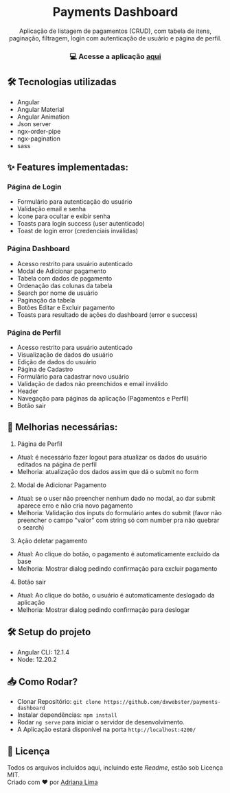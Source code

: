 <h1 align=center>Payments Dashboard</h1>

<p align=center>Aplicação de listagem de pagamentos (CRUD), com tabela de itens, paginação, filtragem, login com autenticação de usuário e página de perfil.

<h3 align=center>

💻 **Acesse a aplicação [aqui](https://dxwebster.github.io/test-front/)**

</h3>

## 🛠 Tecnologias utilizadas

-  Angular
-  Angular Material
-  Angular Animation
-  Json server
-  ngx-order-pipe
-  ngx-pagination
-  sass

## ✨ Features implementadas:

### Página de Login
- Formulário para autenticação do usuário
- Validação email e senha
- Ícone para ocultar e exibir senha
- Toasts para login success (user autenticado)
- Toast de login error (credenciais inválidas)

### Página Dashboard
- Acesso restrito para usuário autenticado
- Modal de Adicionar pagamento
- Tabela com dados de pagamento
- Ordenação das colunas da tabela
- Search por nome de usuário
- Paginação da tabela
- Botões Editar e Excluir pagamento
- Toasts para resultado de ações do dashboard (error e success)

### Página de Perfil
- Acesso restrito para usuário autenticado
- Visualização de dados do usuário
- Edição de dados do usuário
- Página de Cadastro
- Formulário para cadastrar novo usuário
- Validação de dados não preenchidos e email inválido
- Header
- Navegação para páginas da aplicação (Pagamentos e Perfil)
- Botão sair

## 🚧 Melhorias necessárias:

1. Página de Perfil
- Atual: é necessário fazer logout para atualizar os dados do usuário editados na página de perfil
- Melhoria: atualização dos dados assim que dá o submit no form

2. Modal de Adicionar Pagamento
- Atual: se o user não preencher nenhum dado no modal, ao dar submit aparece erro e não cria novo pagamento
- Melhoria: Validação dos inputs do formulário antes do submit (favor não preencher o campo "valor" com string só com number pra não quebrar o search)

3. Ação deletar pagamento
- Atual: Ao clique do botão, o pagamento é automaticamente excluído da base
- Melhoria: Mostrar dialog pedindo confirmação para excluir pagamento

4. Botão sair
- Atual: Ao clique do botão, o usuário é automaticamente deslogado da aplicação
- Melhoria: Mostrar dialog pedindo confirmação para deslogar

## 🛠 Setup do projeto

- Angular CLI: 12.1.4
- Node: 12.20.2

## 📥 Como Rodar?

- Clonar Repositório: `git clone https://github.com/dxwebster/payments-dashboard`
- Instalar dependências: `npm install`
- Rodar `ng serve` para iniciar o servidor de desenvolvimento.
- A Aplicação estará disponível na porta `http://localhost:4200/`

## 📕 Licença

Todos os arquivos incluídos aqui, incluindo este _Readme_, estão sob Licença MIT.<br>
Criado com ❤ por [Adriana Lima](https://github.com/dxwebster)
